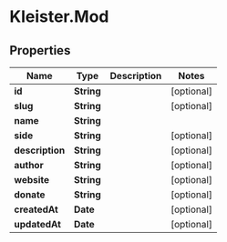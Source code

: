 # Kleister.Mod

## Properties

Name | Type | Description | Notes
------------ | ------------- | ------------- | -------------
**id** | **String** |  | [optional] 
**slug** | **String** |  | [optional] 
**name** | **String** |  | 
**side** | **String** |  | [optional] 
**description** | **String** |  | [optional] 
**author** | **String** |  | [optional] 
**website** | **String** |  | [optional] 
**donate** | **String** |  | [optional] 
**createdAt** | **Date** |  | [optional] 
**updatedAt** | **Date** |  | [optional] 


